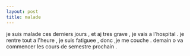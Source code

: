 ```yaml
---
layout: post
title: malade
---
```


<p>je suis malade ces derniers jours , et aj tres grave , je vais a l&#39;hospital . je rentre tout a l&#39;heure , je suis fatiguee , donc ,je me couche . demain o va commencer les cours de semestre prochain . </p>

